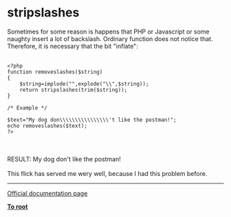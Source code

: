 # stripslashes



Sometimes for some reason is happens that PHP or Javascript or some naughty insert a lot of  backslash. Ordinary function does not notice that. Therefore, it is necessary that the bit "inflate":<br><br>

```
<?php
function removeslashes($string)
{
    $string=implode("",explode("\\",$string));
    return stripslashes(trim($string));
}

/* Example */

$text="My dog don\\\\\\\\\\\\\\\\'t like the postman!";
echo removeslashes($text);
?>
```
<br><br>RESULT: My dog don&apos;t like the postman!<br><br>This flick has served me wery well, because I had this problem before.  

---

[Official documentation page](https://www.php.net/manual/en/function.stripslashes.php)

**[To root](/README.md)**